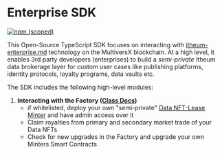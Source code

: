 # Enterprise SDK

[![npm (scoped)](https://img.shields.io/npm/v/@itheum/sdk-mx-enterprise?style=for-the-badge)](https://www.npmjs.com/package/@itheum/sdk-mx-enterprise)

This Open-Source TypeScript SDK focuses on interacting with [itheum-enterprise.md](../../pre-aithra-r-and-d/itheum-enterprise.md "mention") technology on the MultiversX blockchain. At a high level, it enables 3rd party developers (enterprises) to build a _semi-private_ Itheum data brokerage layer for custom user cases like publishing platforms, identity protocols, loyalty programs, data vaults etc.

The SDK includes the following high-level modules:

1. **Interacting with the Factory (**[**Class Docs**](https://itheum.github.io/sdk-mx-enterprise/classes/Factory.html)**)**
   * if whitelisted, deploy your own "semi-private" [Data NFT-Lease Minter](https://itheum.github.io/sdk-mx-data-nft/classes/NftMinter.html) and have admin access over it
   * Claim royalties from primary and secondary market trade of your Data NFTs
   * Check for new upgrades in the Factory and upgrade your own Minters Smart Contracts




